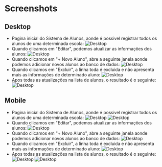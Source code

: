 
# Screenshots
## Desktop

- Pagina inicial do Sistema de Alunos, aonde é possivel registrar todos os alunos de uma determinada escola:
![Desktop](https://github.com/HenriqDV/CRUD/blob/main/Screenshots/Desktop/PrintDesktop.png?raw=true)
- Quando clicamos em "Editar", podemos atualizar as informações dos alunos:
![Desktop](https://github.com/HenriqDV/CRUD/blob/main/Screenshots/Desktop/PrintDesktopAtualizar.png?raw=true)
- Quando clicamos em "+ Novo Aluno", abre a seguinte janela aonde podemos adicionar novos alunos ao banco de dados:
![Desktop](https://github.com/HenriqDV/CRUD/blob/main/Screenshots/Desktop/PrintDesktopCadastrar.png?raw=true)
- Quando clicamos em "Excluir", a linha toda é excluida e não apresenta mais as informações de determinado aluno:
![Desktop](https://github.com/HenriqDV/CRUD/blob/main/Screenshots/Desktop/PrintDesktopExcluir.png?raw=true)
- Apos todas as atualizações na lista de alunos, o resultado é o seguinte:
![Desktop](https://github.com/HenriqDV/CRUD/blob/main/Screenshots/Desktop/PrintDesktopResultado.png?raw=true)

## Mobile

- Pagina inicial do Sistema de Alunos, aonde é possivel registrar todos os alunos de uma determinada escola:
![Desktop](https://github.com/HenriqDV/CRUD/blob/main/Screenshots/Mobile/PrintMobile.png?raw=true)
![Desktop](https://github.com/HenriqDV/CRUD/blob/main/Screenshots/Mobile/PrintMobile2.png?raw=true)
- Quando clicamos em "Editar", podemos atualizar as informações dos alunos:
![Desktop]( https://github.com/HenriqDV/CRUD/blob/main/Screenshots/Mobile/PrintMobileAtualizar.png?raw=true )
- Quando clicamos em "+ Novo Aluno", abre a seguinte janela aonde podemos adicionar novos alunos ao banco de dados:
![Desktop]( https://github.com/HenriqDV/CRUD/blob/main/Screenshots/Mobile/PrintMobileCadastrar.png?raw=true )
- Quando clicamos em "Excluir", a linha toda é excluida e não apresenta mais as informações de determinado aluno:
![Desktop]( https://github.com/HenriqDV/CRUD/blob/main/Screenshots/Mobile/PrintMobileExcluir.png?raw=true )
- Apos todas as atualizações na lista de alunos, o resultado é o seguinte:
![Desktop]( https://github.com/HenriqDV/CRUD/blob/main/Screenshots/Mobile/PrintMobileResultado.png?raw=true )
![Desktop]( https://github.com/HenriqDV/CRUD/blob/main/Screenshots/Mobile/PrintMobileResultado2.png?raw=true )
